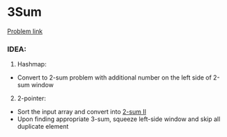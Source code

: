 # 3Sum

[Problem link](https://leetcode.com/problems/3sum)

### IDEA:
1) Hashmap: 
- Convert to 2-sum problem with additional number on the left side of 2-sum window
2) 2-pointer:
- Sort the input array and convert into [2-sum II](https://leetcode.com/problems/two-sum-ii-input-array-is-sorted)
- Upon finding appropriate 3-sum, squeeze left-side window and skip all duplicate element